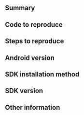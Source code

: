 <!--
Please only open issues here for bugs or feature requests.

If you have questions about your Radar integration, please email us at support@radar.io instead.
-->

## Summary

## Code to reproduce

## Steps to reproduce

## Android version

## SDK installation method

## SDK version

## Other information
